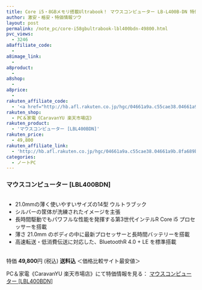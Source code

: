 ```yaml
---
title: Core i5・8GBメモリ搭載Ultrabook！ マウスコンピューター LB-L400B-DN 特価49,800円！送料無料！
author: 激安・格安・特価情報ツウ
layout: post
permalink: /note_pc/core-i58gbultrabook-lbl400bdn-49800.html
pvc_views:
  - 3246
a8affiliate_code:
  - 
a8image_link:
  - 
a8product:
  - 
a8shop:
  - 
a8price:
  - 
rakuten_affiliate_code:
  - '<a href="http://hb.afl.rakuten.co.jp/hgc/04661a9a.c55cae38.04661a9b.8fa689b1/?pc=http%3a%2f%2fitem.rakuten.co.jp%2fpc-express%2f4527046438315%2f%3fscid%3daf_link_img&m=http%3a%2f%2fm.rakuten.co.jp%2fpc-express%2fi%2f10524748%2f" target="_blank"><img src ="http://hbb.afl.rakuten.co.jp/hgb/?pc=http%3a%2f%2fthumbnail.image.rakuten.co.jp%2f%400_mall%2fpc-express%2fcabinet%2fximg292%2f4527046438315.jpg%3f_ex%3d128x128&m=http%3a%2f%2fthumbnail.image.rakuten.co.jp%2f%400_mall%2fpc-express%2fcabinet%2fximg292%2f4527046438315.jpg%3f_ex%3d80x80" border="0"></a>'
rakuten_shop:
  - PC＆家電《CaravanYU 楽天市場店》
rakuten_product:
  - 'マウスコンピューター [LBL400BDN]'
rakuten_price:
  - 49,800
rakuten_affiliate_link:
  - 'http://hb.afl.rakuten.co.jp/hgc/04661a9a.c55cae38.04661a9b.8fa689b1/?pc=http%3a%2f%2fitem.rakuten.co.jp%2fpc-express%2f4527046438315%2f%3fscid%3daf_link_img&m=http%3a%2f%2fm.rakuten.co.jp%2fpc-express%2fi%2f10524748%2f'
categories:
  - ノートPC
---
```

### マウスコンピューター [LBL400BDN]

<div class="img-bg2 img_L">
  <a href="http://hb.afl.rakuten.co.jp/hgc/04661a9a.c55cae38.04661a9b.8fa689b1/?pc=http%3a%2f%2fitem.rakuten.co.jp%2fpc-express%2f4527046438315%2f%3fscid%3daf_link_img&m=http%3a%2f%2fm.rakuten.co.jp%2fpc-express%2fi%2f10524748%2f" target="_blank"><img src="http://hbb.afl.rakuten.co.jp/hgb/?pc=http%3a%2f%2fthumbnail.image.rakuten.co.jp%2f%400_mall%2fpc-express%2fcabinet%2fximg292%2f4527046438315.jpg%3f_ex%3d128x128&m=http%3a%2f%2fthumbnail.image.rakuten.co.jp%2f%400_mall%2fpc-express%2fcabinet%2fximg292%2f4527046438315.jpg%3f_ex%3d80x80" border="0" title="" alt="" /></a>
</div>

<!--more-->

  * 21.0mmの薄く使いやすいサイズの14型 ウルトラブック
  * シルバーの筐体が洗練されたイメージを主張
  * 長時間駆動でもパワフルな性能を発揮する第3世代インテルR Core i5 プロセッサーを搭載
  * 薄さ 21.0mm のボディの中に最新プロセッサーと長時間バッテリーを搭載
  * 高速転送・低消費伝送に対応した、BluetoothR 4.0 + LE を標準搭載

<br clear="all" />特価 <span class="tokka-price"><strong>49,800</strong></span>円 (税込) **送料込** ＜価格比較サイト最安値＞  
  
PC＆家電《CaravanYU 楽天市場店》にて特価情報を見る： <a href="http://hb.afl.rakuten.co.jp/hgc/04661a9a.c55cae38.04661a9b.8fa689b1/?pc=http%3a%2f%2fitem.rakuten.co.jp%2fpc-express%2f4527046438315%2f%3fscid%3daf_link_img&m=http%3a%2f%2fm.rakuten.co.jp%2fpc-express%2fi%2f10524748%2f" target="_blank"><span class="fs150p">マウスコンピューター [LBL400BDN]</span></a>